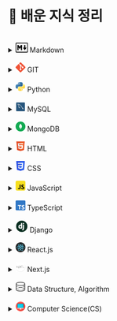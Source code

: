 # 📝 배운 지식 정리

<br>

[//]: # "마크다운"

<details>
<summary><img src="./logo/markdown.png" width="25" height="20"/> Markdown</summary>
<div markdown="1">

-   [Markdown](Markdown/Markdown.md)

</div>
</details>

<br>

[//]: # "GIT"

<details>
<summary><img src="./logo/git.png" width="20" height="20"/> GIT</summary>
<div markdown="1">

-   [Git](Git/Git.md)
-   [GitHub](Git/GitHub.md)
-   [Branch](Git/Branch.md)
-   [GitHub Flow](Git/GitHub%20Flow.md)

</div>
</details>

<br>

[//]: # "파이썬"

<details>
<summary><img src="./logo/python.png" width="20" height="20"/> Python</summary>
<div markdown="1">

-   [기초](Python/Python_Basics.md)
-   [리스트](Python/Python_List.md)
-   [String Formatting](Python/Python_String_Formatting.md)
-   [형 변환](Python/Python_Typecasting.md)
-   [제어문](Python/Python_Control_Statement.md)
-   [문자열](Python/Python_String.md)
-   [함수](Python/Python_Function.md)
-   [딕셔너리](Python/Python_Dictionary.md)
-   [모듈, 패키지, 라이브러리](Python/Python_Module.md)
-   [에러, 예외처리](Python/Python_Error.md)
-   [스택, 큐](Python/Python_Stack_Queue.md)
-   [파일 입출력](Python/Python_File.md)
-   [튜플, 세트](Python/Python_Tuple_Set.md)
-   [메서드](Python/Python_Method.md)
-   [힙](Python/Python_Heap.md)
-   [사용자 정의 함수](Python/Python_User_Function.md)
-   [이차원 리스트](Python/Python_matrix.md)
-   [클래스](Python/Python_Class.md)
-   [데코레이터](Python/Python_Decorator.md)
-   [응용 및 심화](Python/Python_Deepen.md)
-   [가상환경](Python/Python_Virtual_environments.md)
-   [API](Python/Python_API.md)

</div>
</details>

<br>

[//]: # "mysql"

<details>
<summary><img src="./logo/mysql.png" width="20" height="20"/> MySQL</summary>
<div markdown="1">

-   [데이터 베이스](MySQL/Database.md)
-   [관계형 데이터 베이스](MySQL/Relational_Database.md)
-   [MySQL Workbench](MySQL/MySQL_Workbench.md)
-   [SQL 기초](MySQL/MySQL_Basics.md)
-   [단일 테이블 쿼리](MySQL/MySQL_Single_Table_Queries.md)
-   [테이블 관리하기](MySQL/MySQL_Managing_Tables.md)
-   [테이블 조작하기](MySQL/MySQL_Modifying_Data.md)
-   [다중 테이블 쿼리](MySQL/MySQL_Multi_Table_Queries.md)
<!-- -   [중첩 쿼리]()
-   [트랜잭션, 트리거]()
-   [정규화, 데이터 모델링]() -->

</div>
</details>

<br>

[//]: # "postgresql"
[//]: # "<details>"
[//]: # '<summary><img src="./logo/postgresql.png" width="20" height="20"/> PostgreSQL</summary>'
[//]: # '<div markdown="1">'
[//]: # "</div>"
[//]: # "</details>"
[//]: # "<br>"
[//]: # "mongodb"

<details>
<summary><img src="./logo/mongodb.png" width="20" height="20"/> MongoDB</summary>
<div markdown="1">

-   [MongoDB 소개](MongoDB/MongoDB_Intro.md)
-   [설치하기](MongoDB/MongoDB_Setup.md)

</div>
</details>

<br>

[//]: # "html"

<details>
<summary><img src="./logo/html.png" width="20" height="20"/> HTML</summary>
<div markdown="1">

-   [웹 소개](HTML/Web_intro.md)
-   [HTML 소개](HTML/HTML_intro.md)

</div>
</details>

<br>

[//]: # "css"

<details>
<summary><img src="./logo/css.png" width="20" height="20"/> CSS</summary>
<div markdown="1">

-   [CSS 소개](CSS/CSS_intro.md)
-   [Box Model](CSS/CSS_Box_model.md)
-   [포지션](CSS/CSS_Positioning.md)
-   [Float](CSS/CSS_Floating.md)
-   [Flexbox](CSS/CSS_Flexbox.md)
-   [Semantic](CSS/CSS_Semantic.md)

</div>
</details>

<br>

[//]: # "sass"
[//]: # "<details>"
[//]: # '<summary><img src="./logo/sass.png" width="20" height="20"/> Sass</summary>'
[//]: # '<div markdown="1">'
[//]: # "</div>"
[//]: # "</details>"
[//]: # "<br>"
[//]: # "javascript"

<details>
<summary><img src="./logo/javascript.png" width="20" height="20"/> JavaScript</summary>
<div markdown="1">

-   [자바스크립트 역사](JavaScript/JS_History.md)
-   [DOM](JavaScript/JS_DOM.md)
-   [기초 문법](JavaScript/JS_Basic_syntax.md)
-   [함수](JavaScript/JS_Function.md)
-   [객체](JavaScript/JS_Object.md)
-   [배열](JavaScript/JS_Array.md)
-   [이벤트 조작하기](JavaScript/JS_Event.md)
-   [동기 & 비동기](JavaScript/JS_Asynchronous.md)
-   [Promise](JavaScript/JS_Promise.md)
-   [async & await](JavaScript/JS_async,await.md)
-   [API & fetch](JavaScript/JS_API,fetch.md)
-   [try & catch](JavaScript/JS_try,catch.md)
-   [closure](JavaScript/JS_closure.md)
-   [Node.js 기초](JavaScript/Nodejs_basic.md)

</div>
</details>

<br>

[//]: # "typescript"

<details>
<summary><img src="./logo/typescript.png" width="20" height="20"/> TypeScript</summary>
<div markdown="1">

-   [타입스크립트 소개](TypeScript/TS_intro.md)
-   [개발환경 구축](TypeScript/TS_Setting.md)
-   [기본 특징](TypeScript/TS_Basic_feature.md)
-   [타입 시스템](TypeScript/TS_Type_system.md)
-   [변수](TypeScript/TS_Variable.md)
-   [타입 추론](TypeScript/TS_Type_assertion.md)

</div>
</details>

<br>

[//]: # "java"
[//]: # "<details>"
[//]: # '<summary><img src="./logo/java.png" width="20" height="20"/> Java</summary>'
[//]: # '<div markdown="1">'
[//]: # "</div>"
[//]: # "</details>"
[//]: # "<br>"
[//]: # "spring"
[//]: # "<details>"
[//]: # '<summary><img src="./logo/spring.png" width="20" height="20"/> Spring</summary>'
[//]: # '<div markdown="1">'
[//]: # "</div>"
[//]: # "</details>"
[//]: # "<br>"
[//]: # "django"

<details>
<summary><img src="./logo/django.png" width="25" height="25"/> Django</summary>
<div markdown="1">

-   [Django 소개](Django/Django_intro.md)
-   [Setting (가상환경 생성~앱 생성)](Django/Django_Setting.md)
-   [Django 디자인 패턴](Django/Django_Design_pattern.md)
-   [Template](Django/Django_Template.md)
-   [URLs](Django/Django_URLs.md)
-   [Model](Django/Django_Model.md)
-   [ORM](Django/Django_ORM.md)
-   [View의 ORM](Django/Django_View_with_ORM.md)
-
-   [쿠키와 세션](Django/Cookie&Session.md)
-   [REST API](Django/REST_API.md)
-   [HTTP Method : PUT & PATCH 비교](Django/PUT&PATCH.md)
-
-   [서버에 대하여](Django/About_Server.md)

</div>
</details>

<br>

[//]: # "reactjs"

<details>
<summary><img src="./logo/react.png" width="20" height="20"/> React.js</summary>
<div markdown="1">

-   [리액트 소개](Reactjs/React_intro.md)
-   [리액트 앱 만들기](Reactjs/Create_React_App.md)
-   [JSX](Reactjs/React_JSX.md)
-   [State](Reactjs/React_State.md)
-   [Props](Reactjs/React_Props.md)

</div>
</details>

<br>

[//]: # "nextjs"

<details>
<summary><img src="./logo/nextjs.png" width="20" height="20"/> Next.js</summary>
<div markdown="1">
</div>
</details>

<br>

[//]: # "vuejs"
[//]: # "<details>"
[//]: # '<summary><img src="./logo/vuejs.png" width="20" height="20"/> Vue.js</summary>'
[//]: # '<div markdown="1">'
[//]: # "</div>"
[//]: # "</details>"
[//]: # "<br>"
[//]: # "angularjs"
[//]: # "<details>"
[//]: # '<summary><img src="./logo/angularjs.png" width="20" height="20"/> Angular.js</summary>'
[//]: # '<div markdown="1">'
[//]: # "</div>"
[//]: # "</details>"
[//]: # "<br>"
[//]: # "sveltejs"
[//]: # "<details>"
[//]: # '<summary><img src="./logo/sveltejs.png" width="20" height="20"> Svelte.js</summary>'
[//]: # '<div markdown="1">'
[//]: # "</div>"
[//]: # "</details>"
[//]: # "<br>"
[//]: # "threejs"
[//]: # "<details>"
[//]: # '<summary><img src="./logo/threejs.png" width="20" height="20"/> Three.js</summary>'
[//]: # '<div markdown="1">'
[//]: # "</div>"
[//]: # "</details>"
[//]: # "<br>"
[//]: # "r3f"
[//]: # "<details>"
[//]: # '<summary><img src="./logo/react.png" width="20" height="20"/> R3F(React Three Fiber)</summary>'
[//]: # '<div markdown="1">'
[//]: # "</div>"
[//]: # "</details>"
[//]: # "<br>"
[//]: # "Bun"
[//]: # "<details>"
[//]: # '<summary><img src="./logo/bun.png" width="20" height="20"> Bun</summary>'
[//]: # '<div markdown="1">'
[//]: # "</div>"
[//]: # "</details>"
[//]: # "<br>"
[//]: # "GraphQL"
[//]: # "<details>"
[//]: # '<summary><img src="./logo/graphql.png" width="20" height="20"> GraphQL</summary>'
[//]: # '<div markdown="1">'
[//]: # "</div>"
[//]: # "</details>"
[//]: # "<br>"
[//]: # "docker"
[//]: # "<details>"
[//]: # '<summary><img src="./logo/docker.png" width="20" height="20"/> Docker</summary>'
[//]: # '<div markdown="1">'
[//]: # "</div>"
[//]: # "</details>"
[//]: # "<br>"
[//]: # "kubernetes"
[//]: # "<details>"
[//]: # '<summary><img src="./logo/kubernetes.png" width="20" height="20"/> Kubernetes</summary>'
[//]: # '<div markdown="1">'
[//]: # "</div>"
[//]: # "</details>"
[//]: # "<br>"
[//]: # "data structure, algorithm"

<details>
<summary><img src="./logo/algorithm.png" width="20" height="20"/> Data Structure, Algorithm</summary>
<div markdown="1">

-   [데이터 입출력]()
-   [시간복잡도, 빅오 표기법](Algorithm/Algorithm_Time_Complexity.md)
-   [스택(Stack), 큐(Queue)](Algorithm/Algorithm_stack_queue.md)
-   [우선순위 큐(Priority Queue),힙(Heap): 우선순위에 따라 데이터 꺼내는 자료구조](Algorithm/Algorithm_priority_queue_heap.md)
-   [트리 자료구조(Tree): 활용도 높은 자료구조](Algorithm/Algorithm_tree.md)
-   [바이너리 인덱스 트리(Binary Index Tree): 특수한 목적의 자료구조](Algorithm/Algorithm_binary_indexed_tree.md)
<!-- -   [선택 정렬, 삽입 정렬: 간단하고 기본적인 정렬 알고리즘]()
-   [퀵 정렬, 계수 정렬: 더 빠른 정렬 알고리즘]()
-   [완전탐색(Exhaustive Search)]()
-   [그래프(Graph)]()
-   [깊이우선탐색(DFS), 너비우선탐색(BFS)]()
-   [다익스트라 알고리즘: 하나의 출발지에서 다른 모든 출발지까지 최단 경로 계산]()
-   [플로이드 워셜 알고리즘: 모든 출발지에서 다른 모든 출발지까지 최단 경로 계산]()
-   [벨만 포드 알고리즘: 비용이 음수인 간선이 있을 때 최단 경로를 구하는 법]()
-   [유니온 파인드 자료구조: 서로소 집합을 판단하는 법]()
-   [크루칼 알고리즘: 최소 신장 트리를 찾는 알고리즘]()
-   [최소 공통 조상: 트리에서의 최소 공통 조상을 찾는 알고리즘]()
-   [위상 정렬: 방향성을 거스르지 않도록 전체 노드 나열하기]()
-   [재귀 함수]()
-   [유용한 표준 라이브러리]()
-   [소수 여부를 빠르게 처리하는 알고리즘 모음]()
-   [이진 탐색: 정렬된 데이터에서 빠르게 데이터 찾기]()
-   [동적 계획법: 메모리를 더 소모하여 속도 향상시키는 방법]()
-   [그리디(Greedy): 현재 상황에서 가장 좋아보이는 것만 고르기]()
-   [단순구현(Implementation)]()
-   [투 포인터와 구간 합]() -->

</div>
</details>

<br>

[//]: # "computer science"

<details>
<summary><img src="./logo/computer_science.png" width="20" height="20"/> Computer Science(CS)</summary>
<div markdown="1">

-   [CS_CLI](Computer_Science/CS_CLI.md)
-   [CS\_디자인 패턴과 프로그래밍 패러다임](Computer_Science/CS_Design_pattern_Programming_paradigm.md)
-   [OS\_운영체제 개요](Computer_Science/OS_운영체제_개요.md)

</div>
</details>
